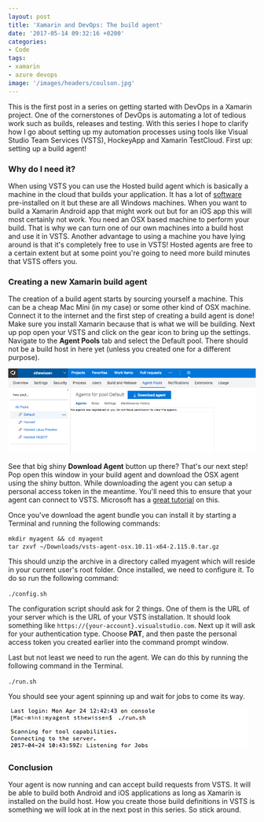 ```yaml
---
layout: post
title: 'Xamarin and DevOps: The build agent'
date: '2017-05-14 09:32:16 +0200'
categories:
- Code
tags:
- xamarin
- azure devops
image: '/images/headers/coulson.jpg'
---
```


This is the first post in a series on getting started with DevOps in a Xamarin project. One of the cornerstones of DevOps is automating a lot of tedious work such as builds, releases and testing. With this series I hope to clarify how I go about setting up my automation processes using tools like Visual Studio Team Services (VSTS), HockeyApp and Xamarin TestCloud. First up: setting up a build agent!

### Why do I need it?

When using VSTS you can use the Hosted build agent which is basically a machine in the cloud that builds your application. It has a lot of [software](https://www.visualstudio.com/en-us/docs/build/concepts/agents/hosted#software) pre-installed on it but these are all Windows machines. When you want to build a Xamarin Android app that might work out but for an iOS app this will most certainly not work. You need an OSX based machine to perform your build. That is why we can turn one of our own machines into a build host and use it in VSTS. Another advantage to using a machine you have lying around is that it's completely free to use in VSTS! Hosted agents are free to a certain extent but at some point you're going to need more build minutes that VSTS offers you.

### Creating a new Xamarin build agent

The creation of a build agent starts by sourcing yourself a machine. This can be a cheap Mac Mini (in my case) or some other kind of OSX machine. Connect it to the internet and the first step of creating a build agent is done! Make sure you install Xamarin because that is what we will be building. Next up pop open your VSTS and click on the gear icon to bring up the settings. Navigate to the **Agent Pools** tab and select the Default pool. There should not be a build host in here yet (unless you created one for a different purpose).

![Navigate to the agent pools to create a Xamarin build agent](/images/posts/agentpools.png)

See that big shiny **Download Agent** button up there? That's our next step! Pop open this window in your build agent and download the OSX agent using the shiny button. While downloading the agent you can setup a personal access token in the meantime. You'll need this to ensure that your agent can connect to VSTS. Microsoft has a [great tutorial](https://www.visualstudio.com/en-us/docs/build/actions/agents/prepare-permissions) on this.

Once you've download the agent bundle you can install it by starting a Terminal and running the following commands:

```
mkdir myagent && cd myagent
tar zxvf ~/Downloads/vsts-agent-osx.10.11-x64-2.115.0.tar.gz
```

This should unzip the archive in a directory called myagent which will reside in your current user's root folder. Once installed, we need to configure it. To do so run the following command:

`./config.sh`

The configuration script should ask for 2 things. One of them is the URL of your server which is the URL of your VSTS installation. It should look something like `https://{your-account}.visualstudio.com`. Next up it will ask for your authentication type.&nbsp;Choose **PAT**, and then paste the personal access token you created earlier into the command prompt window.

Last but not least we need to run the agent. We can do this by running the following command in the Terminal.

`./run.sh`

You should see your agent spinning up and wait for jobs to come its way.

![The terminal once the agent is running](/images/posts/agent.jpg)

### Conclusion

Your agent is now running and can accept build requests from VSTS. It will be able to build both Android and iOS applications as long as Xamarin is installed on the build host. How you create those build definitions in VSTS is something we will look at in the next post in this series. So stick around.